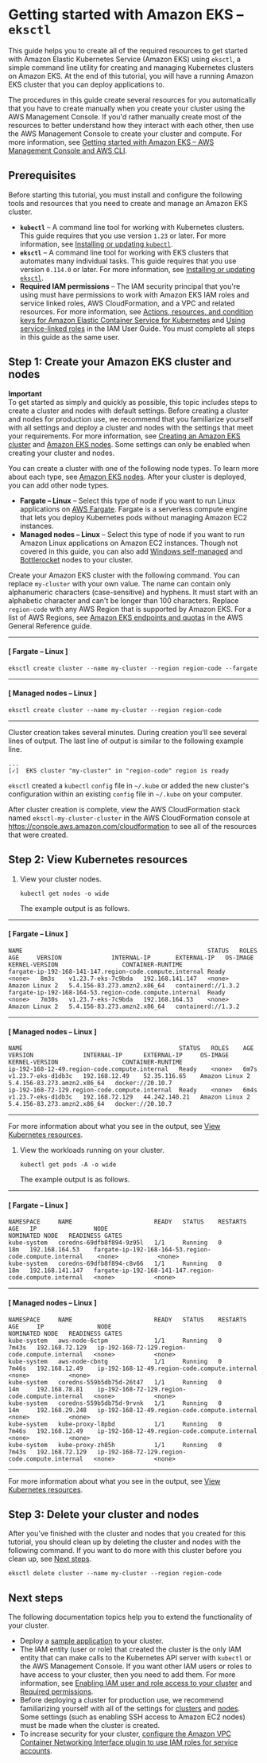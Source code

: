 # Getting started with Amazon EKS – `eksctl`<a name="getting-started-eksctl"></a>

This guide helps you to create all of the required resources to get started with Amazon Elastic Kubernetes Service \(Amazon EKS\) using `eksctl`, a simple command line utility for creating and managing Kubernetes clusters on Amazon EKS\. At the end of this tutorial, you will have a running Amazon EKS cluster that you can deploy applications to\. 

The procedures in this guide create several resources for you automatically that you have to create manually when you create your cluster using the AWS Management Console\. If you'd rather manually create most of the resources to better understand how they interact with each other, then use the AWS Management Console to create your cluster and compute\. For more information, see [Getting started with Amazon EKS – AWS Management Console and AWS CLI](getting-started-console.md)\.

## Prerequisites<a name="eksctl-prereqs"></a>

Before starting this tutorial, you must install and configure the following tools and resources that you need to create and manage an Amazon EKS cluster\.
+ **`kubectl`** – A command line tool for working with Kubernetes clusters\. This guide requires that you use version `1.23` or later\. For more information, see [Installing or updating `kubectl`](install-kubectl.md)\.
+ **`eksctl`** – A command line tool for working with EKS clusters that automates many individual tasks\. This guide requires that you use version `0.114.0` or later\. For more information, see [Installing or updating `eksctl`](eksctl.md)\.
+ **Required IAM permissions** – The IAM security principal that you're using must have permissions to work with Amazon EKS IAM roles and service linked roles, AWS CloudFormation, and a VPC and related resources\. For more information, see [Actions, resources, and condition keys for Amazon Elastic Container Service for Kubernetes](https://docs.aws.amazon.com/service-authorization/latest/reference/list_amazonelastickubernetesservice.html) and [Using service\-linked roles](https://docs.aws.amazon.com/IAM/latest/UserGuide/using-service-linked-roles.html) in the IAM User Guide\. You must complete all steps in this guide as the same user\.

## Step 1: Create your Amazon EKS cluster and nodes<a name="create-cluster-gs-eksctl"></a>

**Important**  
To get started as simply and quickly as possible, this topic includes steps to create a cluster and nodes with default settings\. Before creating a cluster and nodes for production use, we recommend that you familiarize yourself with all settings and deploy a cluster and nodes with the settings that meet your requirements\. For more information, see [Creating an Amazon EKS cluster](create-cluster.md) and [Amazon EKS nodes](eks-compute.md)\. Some settings can only be enabled when creating your cluster and nodes\.

You can create a cluster with one of the following node types\. To learn more about each type, see [Amazon EKS nodes](eks-compute.md)\. After your cluster is deployed, you can add other node types\.
+ **Fargate – Linux** – Select this type of node if you want to run Linux applications on [AWS Fargate](https://docs.aws.amazon.com/AmazonECS/latest/userguide/what-is-fargate.html)\. Fargate is a serverless compute engine that lets you deploy Kubernetes pods without managing Amazon EC2 instances\.
+ **Managed nodes – Linux** – Select this type of node if you want to run Amazon Linux applications on Amazon EC2 instances\. Though not covered in this guide, you can also add [Windows self\-managed](launch-windows-workers.md) and [Bottlerocket](launch-node-bottlerocket.md) nodes to your cluster\.

Create your Amazon EKS cluster with the following command\. You can replace `my-cluster` with your own value\. The name can contain only alphanumeric characters \(case\-sensitive\) and hyphens\. It must start with an alphabetic character and can't be longer than 100 characters\. Replace `region-code` with any AWS Region that is supported by Amazon EKS\. For a list of AWS Regions, see [Amazon EKS endpoints and quotas](https://docs.aws.amazon.com/general/latest/gr/eks.html) in the AWS General Reference guide\.

------
#### [ Fargate – Linux ]

```
eksctl create cluster --name my-cluster --region region-code --fargate
```

------
#### [ Managed nodes – Linux ]

```
eksctl create cluster --name my-cluster --region region-code
```

------

Cluster creation takes several minutes\. During creation you'll see several lines of output\. The last line of output is similar to the following example line\.

```
...
[✓]  EKS cluster "my-cluster" in "region-code" region is ready
```

`eksctl` created a `kubectl` `config` file in `~/.kube` or added the new cluster's configuration within an existing `config` file in `~/.kube` on your computer\.

After cluster creation is complete, view the AWS CloudFormation stack named `eksctl-my-cluster-cluster` in the AWS CloudFormation console at [https://console\.aws\.amazon\.com/cloudformation](https://console.aws.amazon.com/cloudformation/) to see all of the resources that were created\.

## Step 2: View Kubernetes resources<a name="gs-eksctl-view-resources"></a>

1. View your cluster nodes\.

   ```
   kubectl get nodes -o wide
   ```

   The example output is as follows\.

------
#### [ Fargate – Linux ]

   ```
   NAME                                                    STATUS   ROLES    AGE     VERSION              INTERNAL-IP       EXTERNAL-IP   OS-IMAGE         KERNEL-VERSION                  CONTAINER-RUNTIME
   fargate-ip-192-168-141-147.region-code.compute.internal Ready    <none>   8m3s    v1.23.7-eks-7c9bda   192.168.141.147   <none>        Amazon Linux 2   5.4.156-83.273.amzn2.x86_64   containerd://1.3.2
   fargate-ip-192-168-164-53.region-code.compute.internal  Ready    <none>   7m30s   v1.23.7-eks-7c9bda   192.168.164.53    <none>        Amazon Linux 2   5.4.156-83.273.amzn2.x86_64   containerd://1.3.2
   ```

------
#### [ Managed nodes – Linux ]

   ```
   NAME                                            STATUS   ROLES    AGE    VERSION              INTERNAL-IP      EXTERNAL-IP     OS-IMAGE         KERNEL-VERSION                  CONTAINER-RUNTIME
   ip-192-168-12-49.region-code.compute.internal   Ready    <none>   6m7s   v1.23.7-eks-d1db3c   192.168.12.49    52.35.116.65    Amazon Linux 2   5.4.156-83.273.amzn2.x86_64   docker://20.10.7
   ip-192-168-72-129.region-code.compute.internal  Ready    <none>   6m4s   v1.23.7-eks-d1db3c   192.168.72.129   44.242.140.21   Amazon Linux 2   5.4.156-83.273.amzn2.x86_64   docker://20.10.7
   ```

------

   For more information about what you see in the output, see [View Kubernetes resources](view-kubernetes-resources.md)\.

1. View the workloads running on your cluster\.

   ```
   kubectl get pods -A -o wide
   ```

   The example output is as follows\.

------
#### [ Fargate – Linux ]

   ```
   NAMESPACE     NAME                       READY   STATUS    RESTARTS   AGE   IP                NODE                                                      NOMINATED NODE   READINESS GATES
   kube-system   coredns-69dfb8f894-9z95l   1/1     Running   0          18m   192.168.164.53    fargate-ip-192-168-164-53.region-code.compute.internal    <none>           <none>
   kube-system   coredns-69dfb8f894-c8v66   1/1     Running   0          18m   192.168.141.147   fargate-ip-192-168-141-147.region-code.compute.internal   <none>           <none>
   ```

------
#### [ Managed nodes – Linux ]

   ```
   NAMESPACE     NAME                       READY   STATUS    RESTARTS   AGE     IP               NODE                                             NOMINATED NODE   READINESS GATES
   kube-system   aws-node-6ctpm             1/1     Running   0          7m43s   192.168.72.129   ip-192-168-72-129.region-code.compute.internal   <none>           <none>
   kube-system   aws-node-cbntg             1/1     Running   0          7m46s   192.168.12.49    ip-192-168-12-49.region-code.compute.internal    <none>           <none>
   kube-system   coredns-559b5db75d-26t47   1/1     Running   0          14m     192.168.78.81    ip-192-168-72-129.region-code.compute.internal   <none>           <none>
   kube-system   coredns-559b5db75d-9rvnk   1/1     Running   0          14m     192.168.29.248   ip-192-168-12-49.region-code.compute.internal    <none>           <none>
   kube-system   kube-proxy-l8pbd           1/1     Running   0          7m46s   192.168.12.49    ip-192-168-12-49.region-code.compute.internal    <none>           <none>
   kube-system   kube-proxy-zh85h           1/1     Running   0          7m43s   192.168.72.129   ip-192-168-72-129.region-code.compute.internal   <none>           <none>
   ```

------

   For more information about what you see in the output, see [View Kubernetes resources](view-kubernetes-resources.md)\.

## Step 3: Delete your cluster and nodes<a name="gs-eksctl-clean-up"></a>

After you've finished with the cluster and nodes that you created for this tutorial, you should clean up by deleting the cluster and nodes with the following command\. If you want to do more with this cluster before you clean up, see [Next steps](#gs-eksctl-next-steps)\.

```
eksctl delete cluster --name my-cluster --region region-code
```

## Next steps<a name="gs-eksctl-next-steps"></a>

The following documentation topics help you to extend the functionality of your cluster\.
+ Deploy a [sample application](sample-deployment.md) to your cluster\.
+ The IAM entity \(user or role\) that created the cluster is the only IAM entity that can make calls to the Kubernetes API server with `kubectl` or the AWS Management Console\. If you want other IAM users or roles to have access to your cluster, then you need to add them\. For more information, see [Enabling IAM user and role access to your cluster](add-user-role.md) and [Required permissions](view-kubernetes-resources.md#view-kubernetes-resources-permissions)\.
+ Before deploying a cluster for production use, we recommend familiarizing yourself with all of the settings for [clusters](create-cluster.md) and [nodes](eks-compute.md)\. Some settings \(such as enabling SSH access to Amazon EC2 nodes\) must be made when the cluster is created\.
+ To increase security for your cluster, [configure the Amazon VPC Container Networking Interface plugin to use IAM roles for service accounts](cni-iam-role.md)\.